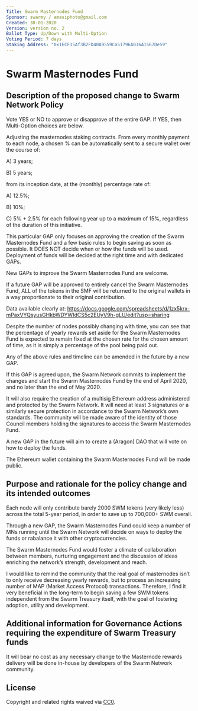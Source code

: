 ```yaml
---
Title: Swarm Masternodes Fund
Sponsor: swarmy / amasiphoto@gmail.com
Created: 30-01-2020
Version: version no. 2
Ballot Type: Up/Down with Multi-Option 
Voting Period: 7 days
Staking Address: "0x1ECF35Af3B2FD40A9559Ca51796A036A1567De59"
---
```


# Swarm Masternodes Fund

## Description of the proposed change to Swarm Network Policy
Vote YES or NO to approve or disapprove of the entire GAP. If YES, then Multi-Option choices are below.

Adjusting the masternodes staking contracts. From every monthly payment to each node, a chosen % can be automatically sent to a secure wallet over the course of:

A) 3 years;

B) 5 years;

from its inception date, at the (monthly) percentage rate of:

A) 12.5%; 

B) 10%; 

C) 5% + 2.5% for each following year up to a maximum of 15%, regardless of the duration of this initiative.

This particular GAP only focuses on approving the creation of the Swarm Masternodes Fund and a few basic rules to begin saving as soon as possible. It DOES NOT decide when or how the funds will be used. Deployment of funds will be decided at the right time and with dedicated GAPs. 

New GAPs to improve the Swarm Masternodes Fund are welcome. 

If a future GAP will be approved to entirely cancel the Swarm Masternodes Fund, ALL of the tokens in the SMF will be returned to the original wallets in a way proportionate to their original contribution. 

Data available clearly at: https://docs.google.com/spreadsheets/d/1zx5krx-mPaxVYQsyusGHkbWDYWIdCS5c2EUyV9h-gLU/edit?usp=sharing


Despite the number of nodes possibly changing with time, you can see that the percentage of yearly rewards set aside for the Swarm Masternodes Fund is expected to remain fixed at the chosen rate for the chosen amount of time, as it is simply a percentage of the pool being paid out.

Any of the above rules and timeline can be amended in the future by a new GAP.


If this GAP is agreed upon, the Swarm Network commits to implement the changes and start the Swarm Masternodes Fund by the end of April 2020, and no later than the end of May 2020. 

It will also require the creation of a multisig Ethereum address administered and protected by the Swarm Network. It will need at least 3 signatures or a similarly secure protection in accordance to the Swarm Network’s own standards. The community will be made aware of the identity of those Council members holding the signatures to access the Swarm Masternodes Fund. 

A new GAP in the future will aim to create a (Aragon) DAO that will vote on how to deploy the funds.

The Ethereum wallet containing the Swarm Masternodes Fund will be made public.

## Purpose and rationale for the policy change and its intended outcomes
Each node will only contribute barely 2000 SWM tokens (very likely less) across the total 5-year period, in order to save up to 700,000+ SWM overall.

Through a new GAP, the Swarm Masternodes Fund could keep a number of MNs running until the Swarm Network will decide on ways to deploy the funds or rabalance it with other cryptocurrencies. 

The Swarm Masternodes Fund would foster a climate of collaboration between members, nurturing engagement and the discussion of ideas enriching the network’s strength, development and reach.

I would like to remind the community that the real goal of masternodes isn’t to only receive decreasing yearly rewards, but to process an increasing number of MAP (Market Access Protocol) transactions. Therefore, I find it very beneficial in the long-term to begin saving a few SWM tokens independent from the Swarm Treasury itself, with the goal of fostering adoption, utility and development.


## Additional information for Governance Actions requiring the expenditure of Swarm Treasury funds

It will bear no cost as any necessary change to the Masternode rewards delivery will be done in-house by developers of the Swarm Network community. 

## License
Copyright and related rights waived via [CC0](https://creativecommons.org/publicdomain/zero/1.0/).
